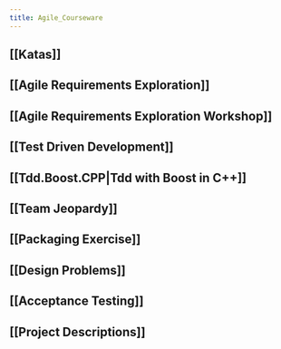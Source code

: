 ```yaml
---
title: Agile_Courseware
---
```

## [[Katas]]

## [[Agile Requirements Exploration]]

## [[Agile Requirements Exploration Workshop]]

## [[Test Driven Development]]

## [[Tdd.Boost.CPP|Tdd with Boost in C++]]

## [[Team Jeopardy]]

## [[Packaging Exercise]]

## [[Design Problems]]

## [[Acceptance Testing]]

## [[Project Descriptions]]